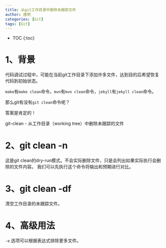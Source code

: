 ```yaml
---
title: 从git工作目录中删除未跟踪文件
author: 唐明
categories: [Git]
tags: [Git]
---
```

* TOC
{:toc}

# 1、背景

代码调试过程中，可能在当前git工作目录下添加许多文件，达到目的后希望恢复代码到初始状态。

`make`有`make clean`命令，`mvn`有`mvn clean`命令，`jekyll`有`jekyll clean`命令。

那么git有没有`git clean`命令呢？

答案是肯定的！

git-clean - 从工作目录（working tree）中删除未跟踪的文件

# 2、git clean -n

这是git clean的dry-run模式。不会实际删除文件，只是会列出如果实际执行会删除的文件内容。
我们可以先执行这个命令将输出和预期进行对比。

# 3、git clean -df

清空工作目录的未跟踪文件。

# 4、高级用法

`-e` 选项可以根据表达式排除更多文件。
